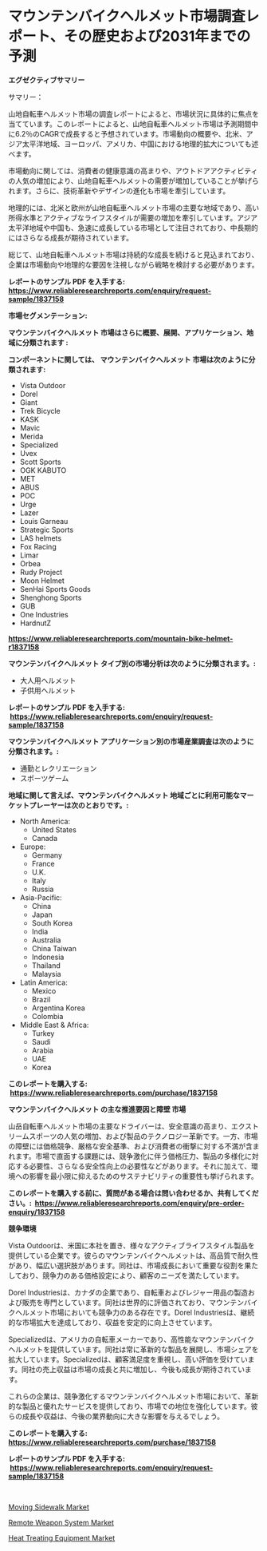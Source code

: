 <p><h1>マウンテンバイクヘルメット市場調査レポート、その歴史および2031年までの予測</h1></p><p><strong>エグゼクティブサマリー</strong></p>
<p><p>サマリー：</p><p>山地自転車ヘルメット市場の調査レポートによると、市場状況に具体的に焦点を当てています。このレポートによると、山地自転車ヘルメット市場は予測期間中に6.2％のCAGRで成長すると予想されています。市場動向の概要や、北米、アジア太平洋地域、ヨーロッパ、アメリカ、中国における地理的拡大についても述べます。</p><p>市場動向に関しては、消費者の健康意識の高まりや、アウトドアアクティビティの人気の増加により、山地自転車ヘルメットの需要が増加していることが挙げられます。さらに、技術革新やデザインの進化も市場を牽引しています。</p><p>地理的には、北米と欧州が山地自転車ヘルメット市場の主要な地域であり、高い所得水準とアクティブなライフスタイルが需要の増加を牽引しています。アジア太平洋地域や中国も、急速に成長している市場として注目されており、中長期的にはさらなる成長が期待されています。</p><p>総じて、山地自転車ヘルメット市場は持続的な成長を続けると見込まれており、企業は市場動向や地理的な要因を注視しながら戦略を検討する必要があります。</p></p>
<p><strong>レポートのサンプル PDF を入手する: <a href="https://www.reliableresearchreports.com/enquiry/request-sample/1837158">https://www.reliableresearchreports.com/enquiry/request-sample/1837158</a></strong></p>
<p><strong>市場セグメンテーション:</strong></p>
<p><strong> マウンテンバイクヘルメット 市場はさらに概要、展開、アプリケーション、地域に分類されます :</strong></p>
<p><strong>コンポーネントに関しては、 マウンテンバイクヘルメット 市場は次のように分類されます: &nbsp;</strong></p>
<p><ul><li>Vista Outdoor</li><li>Dorel</li><li>Giant</li><li>Trek Bicycle</li><li>KASK</li><li>Mavic</li><li>Merida</li><li>Specialized</li><li>Uvex</li><li>Scott Sports</li><li>OGK KABUTO</li><li>MET</li><li>ABUS</li><li>POC</li><li>Urge</li><li>Lazer</li><li>Louis Garneau</li><li>Strategic Sports</li><li>LAS helmets</li><li>Fox Racing</li><li>Limar</li><li>Orbea</li><li>Rudy Project</li><li>Moon Helmet</li><li>SenHai Sports Goods</li><li>Shenghong Sports</li><li>GUB</li><li>One Industries</li><li>HardnutZ</li></ul></p>
<p><strong><a href="https://www.reliableresearchreports.com/mountain-bike-helmet-r1837158">https://www.reliableresearchreports.com/mountain-bike-helmet-r1837158</a></strong></p>
<p><strong> マウンテンバイクヘルメット タイプ別の市場分析は次のように分類されます。:</strong></p>
<p><ul><li>大人用ヘルメット</li><li>子供用ヘルメット</li></ul></p>
<p><strong>レポートのサンプル PDF を入手する: &nbsp;<a href="https://www.reliableresearchreports.com/enquiry/request-sample/1837158">https://www.reliableresearchreports.com/enquiry/request-sample/1837158</a></strong></p>
<p><strong> マウンテンバイクヘルメット アプリケーション別の市場産業調査は次のように分類されます。:</strong></p>
<p><ul><li>通勤とレクリエーション</li><li>スポーツゲーム</li></ul></p>
<p><strong>地域に関して言えば、マウンテンバイクヘルメット 地域ごとに利用可能なマーケットプレーヤーは次のとおりです。:</strong></p>
<p><ul>
    <li>
        North America:
        <ul>
            <li>United States</li>
            <li>Canada</li>
        </ul>
    </li>
    <li>
        Europe:
        <ul>
            <li>Germany</li>
            <li>France</li>
            <li>U.K.</li>
            <li>Italy</li>
            <li>Russia</li>
        </ul>
    </li>
    <li>
        Asia-Pacific:
        <ul>
            <li>China</li>
            <li>Japan</li>
            <li>South Korea</li>
            <li>India</li>
            <li>Australia</li>
            <li>China Taiwan</li>
            <li>Indonesia</li>
            <li>Thailand</li>
            <li>Malaysia</li>
        </ul>
    </li>
    <li>
        Latin America:
        <ul>
            <li>Mexico</li>
            <li>Brazil</li>
            <li>Argentina Korea</li>
            <li>Colombia</li>
        </ul>
    </li>
    <li>
        Middle East & Africa:
        <ul>
            <li>Turkey</li>
            <li>Saudi</li>
            <li>Arabia</li>
            <li>UAE</li>
            <li>Korea</li>
        </ul>
    </li>
    </ul></p>
<p><strong>このレポートを購入する: &nbsp;<a href="https://www.reliableresearchreports.com/purchase/1837158">https://www.reliableresearchreports.com/purchase/1837158</a></strong></p>
<p><strong>マウンテンバイクヘルメット の主な推進要因と障壁 市場</strong></p>
<p><p>山岳自転車ヘルメット市場の主要なドライバーは、安全意識の高まり、エクストリームスポーツの人気の増加、および製品のテクノロジー革新です。一方、市場の障壁には価格競争、厳格な安全基準、および消費者の衝撃に対する不満が含まれます。市場で直面する課題には、競争激化に伴う価格圧力、製品の多様化に対応する必要性、さらなる安全性向上の必要性などがあります。それに加えて、環境への影響を最小限に抑えるためのサステナビリティの重要性も挙げられます。</p></p>
<p><strong>このレポートを購入する前に、質問がある場合は問い合わせるか、共有してください。:&nbsp; <a href="https://www.reliableresearchreports.com/enquiry/pre-order-enquiry/1837158">https://www.reliableresearchreports.com/enquiry/pre-order-enquiry/1837158</a></strong></p>
<p><strong>競争環境</strong></p>
<p><p>Vista Outdoorは、米国に本社を置き、様々なアクティブライフスタイル製品を提供している企業です。彼らのマウンテンバイクヘルメットは、高品質で耐久性があり、幅広い選択肢があります。同社は、市場成長において重要な役割を果たしており、競争力のある価格設定により、顧客のニーズを満たしています。</p><p>Dorel Industriesは、カナダの企業であり、自転車およびレジャー用品の製造および販売を専門としています。同社は世界的に評価されており、マウンテンバイクヘルメット市場においても競争力のある存在です。Dorel Industriesは、継続的な市場拡大を達成しており、収益を安定的に向上させています。</p><p>Specializedは、アメリカの自転車メーカーであり、高性能なマウンテンバイクヘルメットを提供しています。同社は常に革新的な製品を展開し、市場シェアを拡大しています。Specializedは、顧客満足度を重視し、高い評価を受けています。同社の売上収益は市場の成長と共に増加し、今後も成長が期待されています。</p><p>これらの企業は、競争激化するマウンテンバイクヘルメット市場において、革新的な製品と優れたサービスを提供しており、市場での地位を強化しています。彼らの成長や収益は、今後の業界動向に大きな影響を与えるでしょう。</p></p>
<p><strong>このレポートを購入する: &nbsp; <a href="https://www.reliableresearchreports.com/purchase/1837158">https://www.reliableresearchreports.com/purchase/1837158</a></strong></p>
<p><strong>レポートのサンプル PDF を入手する: &nbsp;<a href="https://www.reliableresearchreports.com/enquiry/request-sample/1837158">https://www.reliableresearchreports.com/enquiry/request-sample/1837158</a></strong><strong></strong></p>
<p>&nbsp;</p>
<p><p><a href="https://github.com/kosella/Market-Research-Report-List-2/blob/main/moving-sidewalk-market.md">Moving Sidewalk Market</a></p><p><a href="https://github.com/nathandecarvalho/Market-Research-Report-List-2/blob/main/remote-weapon-system-market.md">Remote Weapon System Market</a></p><p><a href="https://github.com/kufem1/Market-Research-Report-List-2/blob/main/heat-treating-equipment-market.md">Heat Treating Equipment Market</a></p></p>